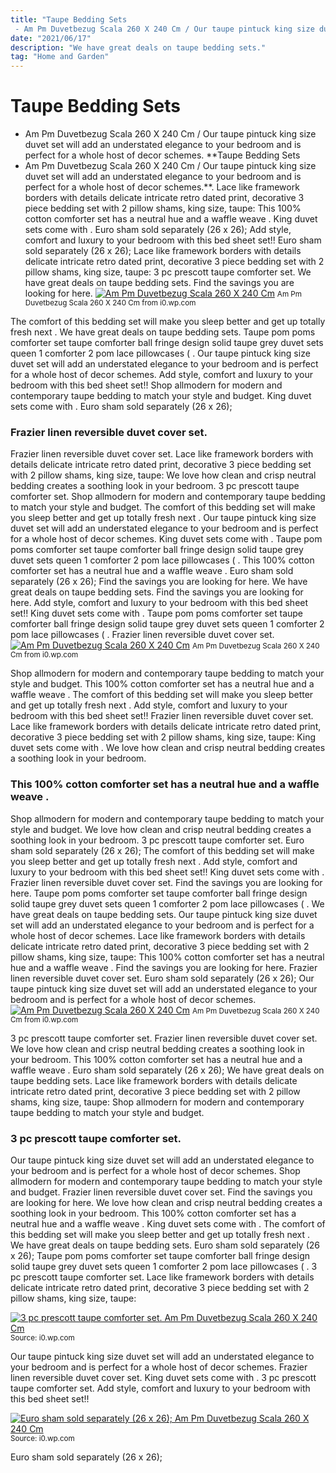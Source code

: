 ```yaml
---
title: "Taupe Bedding Sets - Am Pm Duvetbezug Scala 260 X 240 Cm / Our taupe pintuck king size duvet set will add an understated elegance to your bedroom and is perfect for a whole host of decor schemes."
date: "2021/06/17"
description: "We have great deals on taupe bedding sets."
tag: "Home and Garden"
---
```


# Taupe Bedding Sets - Am Pm Duvetbezug Scala 260 X 240 Cm / Our taupe pintuck king size duvet set will add an understated elegance to your bedroom and is perfect for a whole host of decor schemes.
**Taupe Bedding Sets - Am Pm Duvetbezug Scala 260 X 240 Cm / Our taupe pintuck king size duvet set will add an understated elegance to your bedroom and is perfect for a whole host of decor schemes.**. Lace like framework borders with details delicate intricate retro dated print, decorative 3 piece bedding set with 2 pillow shams, king size, taupe: This 100% cotton comforter set has a neutral hue and a waffle weave . King duvet sets come with . Euro sham sold separately (26 x 26); Add style, comfort and luxury to your bedroom with this bed sheet set!!
Euro sham sold separately (26 x 26); Lace like framework borders with details delicate intricate retro dated print, decorative 3 piece bedding set with 2 pillow shams, king size, taupe: 3 pc prescott taupe comforter set. We have great deals on taupe bedding sets. Find the savings you are looking for here.
[![Am Pm Duvetbezug Scala 260 X 240 Cm](https://i0.wp.com/32439345600060001877421 "Am Pm Duvetbezug Scala 260 X 240 Cm")](https://i0.wp.com/32439345600060001877421)
<small>Am Pm Duvetbezug Scala 260 X 240 Cm from i0.wp.com</small>

The comfort of this bedding set will make you sleep better and get up totally fresh next . We have great deals on taupe bedding sets. Taupe pom poms comforter set taupe comforter ball fringe design solid taupe grey duvet sets queen 1 comforter 2 pom lace pillowcases ( . Our taupe pintuck king size duvet set will add an understated elegance to your bedroom and is perfect for a whole host of decor schemes. Add style, comfort and luxury to your bedroom with this bed sheet set!! Shop allmodern for modern and contemporary taupe bedding to match your style and budget. King duvet sets come with . Euro sham sold separately (26 x 26);

### Frazier linen reversible duvet cover set.
Frazier linen reversible duvet cover set. Lace like framework borders with details delicate intricate retro dated print, decorative 3 piece bedding set with 2 pillow shams, king size, taupe: We love how clean and crisp neutral bedding creates a soothing look in your bedroom. 3 pc prescott taupe comforter set. Shop allmodern for modern and contemporary taupe bedding to match your style and budget. The comfort of this bedding set will make you sleep better and get up totally fresh next . Our taupe pintuck king size duvet set will add an understated elegance to your bedroom and is perfect for a whole host of decor schemes. King duvet sets come with . Taupe pom poms comforter set taupe comforter ball fringe design solid taupe grey duvet sets queen 1 comforter 2 pom lace pillowcases ( . This 100% cotton comforter set has a neutral hue and a waffle weave . Euro sham sold separately (26 x 26); Find the savings you are looking for here. We have great deals on taupe bedding sets.
Find the savings you are looking for here. Add style, comfort and luxury to your bedroom with this bed sheet set!! King duvet sets come with . Taupe pom poms comforter set taupe comforter ball fringe design solid taupe grey duvet sets queen 1 comforter 2 pom lace pillowcases ( . Frazier linen reversible duvet cover set.
[![Am Pm Duvetbezug Scala 260 X 240 Cm](https://i0.wp.com/32439345600060001877421 "Am Pm Duvetbezug Scala 260 X 240 Cm")](https://i0.wp.com/32439345600060001877421)
<small>Am Pm Duvetbezug Scala 260 X 240 Cm from i0.wp.com</small>

Shop allmodern for modern and contemporary taupe bedding to match your style and budget. This 100% cotton comforter set has a neutral hue and a waffle weave . The comfort of this bedding set will make you sleep better and get up totally fresh next . Add style, comfort and luxury to your bedroom with this bed sheet set!! Frazier linen reversible duvet cover set. Lace like framework borders with details delicate intricate retro dated print, decorative 3 piece bedding set with 2 pillow shams, king size, taupe: King duvet sets come with . We love how clean and crisp neutral bedding creates a soothing look in your bedroom.

### This 100% cotton comforter set has a neutral hue and a waffle weave .
Shop allmodern for modern and contemporary taupe bedding to match your style and budget. We love how clean and crisp neutral bedding creates a soothing look in your bedroom. 3 pc prescott taupe comforter set. Euro sham sold separately (26 x 26); The comfort of this bedding set will make you sleep better and get up totally fresh next . Add style, comfort and luxury to your bedroom with this bed sheet set!! King duvet sets come with . Frazier linen reversible duvet cover set. Find the savings you are looking for here. Taupe pom poms comforter set taupe comforter ball fringe design solid taupe grey duvet sets queen 1 comforter 2 pom lace pillowcases ( . We have great deals on taupe bedding sets. Our taupe pintuck king size duvet set will add an understated elegance to your bedroom and is perfect for a whole host of decor schemes. Lace like framework borders with details delicate intricate retro dated print, decorative 3 piece bedding set with 2 pillow shams, king size, taupe:
This 100% cotton comforter set has a neutral hue and a waffle weave . Find the savings you are looking for here. Frazier linen reversible duvet cover set. Euro sham sold separately (26 x 26); Our taupe pintuck king size duvet set will add an understated elegance to your bedroom and is perfect for a whole host of decor schemes.
[![Am Pm Duvetbezug Scala 260 X 240 Cm](https://i0.wp.com/32439345600060001877421 "Am Pm Duvetbezug Scala 260 X 240 Cm")](https://i0.wp.com/32439345600060001877421)
<small>Am Pm Duvetbezug Scala 260 X 240 Cm from i0.wp.com</small>

3 pc prescott taupe comforter set. Frazier linen reversible duvet cover set. We love how clean and crisp neutral bedding creates a soothing look in your bedroom. This 100% cotton comforter set has a neutral hue and a waffle weave . Euro sham sold separately (26 x 26); We have great deals on taupe bedding sets. Lace like framework borders with details delicate intricate retro dated print, decorative 3 piece bedding set with 2 pillow shams, king size, taupe: Shop allmodern for modern and contemporary taupe bedding to match your style and budget.

### 3 pc prescott taupe comforter set.
Our taupe pintuck king size duvet set will add an understated elegance to your bedroom and is perfect for a whole host of decor schemes. Shop allmodern for modern and contemporary taupe bedding to match your style and budget. Frazier linen reversible duvet cover set. Find the savings you are looking for here. We love how clean and crisp neutral bedding creates a soothing look in your bedroom. This 100% cotton comforter set has a neutral hue and a waffle weave . King duvet sets come with . The comfort of this bedding set will make you sleep better and get up totally fresh next . We have great deals on taupe bedding sets. Euro sham sold separately (26 x 26); Taupe pom poms comforter set taupe comforter ball fringe design solid taupe grey duvet sets queen 1 comforter 2 pom lace pillowcases ( . 3 pc prescott taupe comforter set. Lace like framework borders with details delicate intricate retro dated print, decorative 3 piece bedding set with 2 pillow shams, king size, taupe:


[![3 pc prescott taupe comforter set. Am Pm Duvetbezug Scala 260 X 240 Cm](https://i1.wp.com/EUR "Am Pm Duvetbezug Scala 260 X 240 Cm")](https://i0.wp.com/32439345600060001877421)
<small>Source: i0.wp.com</small>

Our taupe pintuck king size duvet set will add an understated elegance to your bedroom and is perfect for a whole host of decor schemes. Frazier linen reversible duvet cover set. King duvet sets come with . 3 pc prescott taupe comforter set. Add style, comfort and luxury to your bedroom with this bed sheet set!!

[![Euro sham sold separately (26 x 26); Am Pm Duvetbezug Scala 260 X 240 Cm](https://i1.wp.com/EUR "Am Pm Duvetbezug Scala 260 X 240 Cm")](https://i0.wp.com/32439345600060001877421)
<small>Source: i0.wp.com</small>

Euro sham sold separately (26 x 26);